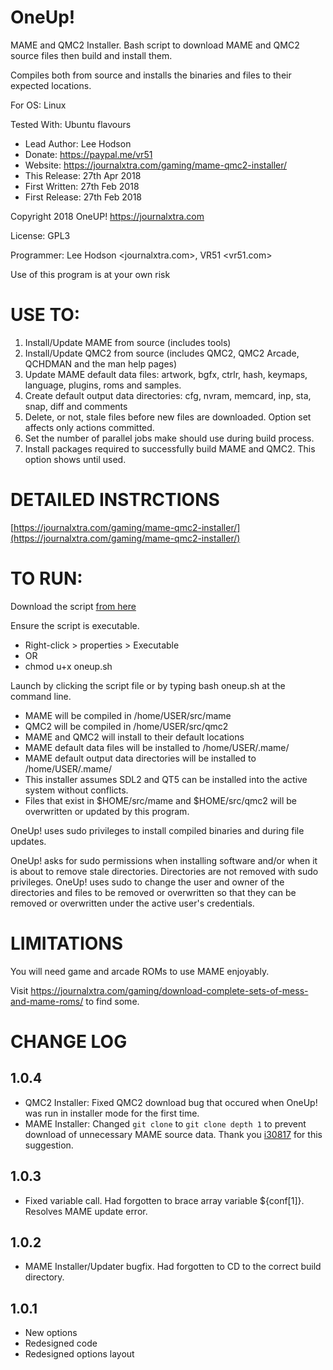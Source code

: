 # OneUp!

MAME and QMC2 Installer. Bash script to download MAME and QMC2 source files then build and install them.

Compiles both from source and installs the binaries and files to their expected locations.

For OS: Linux

Tested With: Ubuntu flavours

- Lead Author: Lee Hodson
- Donate: https://paypal.me/vr51
- Website: https://journalxtra.com/gaming/mame-qmc2-installer/
- This Release: 27th Apr 2018
- First Written: 27th Feb 2018
- First Release: 27th Feb 2018

Copyright 2018 OneUP! <https://journalxtra.com>

License: GPL3

Programmer: Lee Hodson <journalxtra.com>, VR51 <vr51.com>

Use of this program is at your own risk

# USE TO:

1) Install/Update MAME from source (includes tools)
2) Install/Update QMC2 from source (includes QMC2, QMC2 Arcade, QCHDMAN and the man help pages)
3) Update MAME default data files: artwork, bgfx, ctrlr, hash, keymaps, language, plugins, roms and samples.
4) Create default output data directories: cfg, nvram, memcard, inp, sta, snap, diff and comments
5) Delete, or not, stale files before new files are downloaded. Option set affects only actions committed.
6) Set the number of parallel jobs make should use during build process.
7) Install packages required to successfully build MAME and QMC2. This option shows until used.

# DETAILED INSTRCTIONS

[https://journalxtra.com/gaming/mame-qmc2-installer/](https://journalxtra.com/gaming/mame-qmc2-installer/)

# TO RUN:

Download the script [from here](https://github.com/VR51/oneup/blob/master/oneup.sh)

Ensure the script is executable.

- Right-click > properties > Executable
- OR
- chmod u+x oneup.sh

Launch by clicking the script file or by typing bash oneup.sh at the command line.

-	MAME will be compiled in /home/USER/src/mame
-	QMC2 will be compiled in /home/USER/src/qmc2
-	MAME and QMC2 will install to their default locations
-	MAME default data files will be installed to /home/USER/.mame/
-	MAME default output data directories will be installed to /home/USER/.mame/
- This installer assumes SDL2 and QT5 can be installed into the active system without conflicts.
- Files that exist in $HOME/src/mame and $HOME/src/qmc2 will be overwritten or updated by this program.

OneUp! uses sudo privileges to install compiled binaries and during file updates.

OneUp! asks for sudo permissions when installing software and/or when it is about to remove stale directories. Directories are not removed with sudo privileges. OneUp! uses sudo to change the user and owner of the directories and files to be removed or overwritten so that they can be removed or overwritten under the active user's credentials.

# LIMITATIONS

You will need game and arcade ROMs to use MAME enjoyably.

Visit https://journalxtra.com/gaming/download-complete-sets-of-mess-and-mame-roms/ to find some.

# CHANGE LOG
## 1.0.4
- QMC2 Installer: Fixed QMC2 download bug that occured when OneUp! was run in installer mode for the first time.
- MAME Installer: Changed `git clone` to `git clone depth 1` to prevent download of unnecessary MAME source data. Thank you [i30817](https://github.com/i30817) for this suggestion.

## 1.0.3
- Fixed variable call. Had forgotten to brace array variable ${conf[1]}. Resolves MAME update error.

## 1.0.2
- MAME Installer/Updater bugfix. Had forgotten to CD to the correct build directory.

## 1.0.1
- New options
- Redesigned code
- Redesigned options layout
